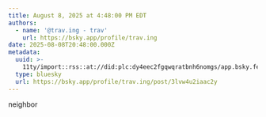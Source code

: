 ```yaml
---
title: August 8, 2025 at 4:48:00 PM EDT
authors:
  - name: '@trav.ing - trav'
    url: https://bsky.app/profile/trav.ing
date: 2025-08-08T20:48:00.000Z
metadata:
  uuid: >-
    11ty/import::rss::at://did:plc:dy4eec2fgqwqratbnh6nomgs/app.bsky.feed.post/3lvw4u2iaac2y
  type: bluesky
  url: https://bsky.app/profile/trav.ing/post/3lvw4u2iaac2y
---
```

neighbor